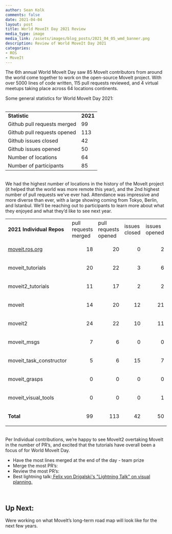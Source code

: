 ```yaml
---
author: Sean Kolk
comments: false
date: 2021-04-04
layout: post
title: World MoveIt Day 2021 Review
media_type: image
media_link: /assets/images/blog_posts/2021_04_05_wmd_banner.png
description: Review of World MoveIt Day 2021
categories:
- ROS
- MoveIt
---
```





The 6th annual World MoveIt Day saw 85 MoveIt contributors from around the world come together to work on the open-source MoveIt project. With over 5000 lines of code written, 115 pull requests reviewed, and 4 virtual meetups taking place across 64 locations continents.  

<div>
Some general statistics for World MoveIt Day 2021:
</div>
<br>

<table>
  <tr>
   <td><strong>Statistic</strong>
   </td>
   <td><strong>2021</strong>
   </td>
  </tr>
  <tr>
   <td>Github pull requests merged
   </td>
   <td>99
   </td>
  </tr>
  <tr>
   <td>Github pull requests opened
   </td>
   <td>113
   </td>
  </tr>
  <tr>
   <td>Github issues closed
   </td>
   <td>42
   </td>
  </tr>
  <tr>
   <td>Github issues opened
   </td>
   <td>50
   </td>
  </tr>
  <tr>
   <td>Number of locations
   </td>
   <td>64
   </td>
  </tr>
  <tr>
   <td>Number of participants
   </td>
   <td>85
   </td>
  </tr>
</table>


<br>
We had the highest number of locations in the history of the MoveIt project (it helped that the world was more remote this year), and the 2nd highest number of pull requests we’ve ever had. Attendance was impressive and more diverse than ever, with a large showing coming from Tokyo, Berlin, and Istanbul. We’ll be reaching out to participants to learn more about what they enjoyed and what they’d like to see next year.



<table>
  <tr>
   <td><strong>2021 Individual Repos</strong>
   </td>
   <td>pull requests merged
   </td>
   <td>pull requests opened
   </td>
   <td>issues closed
   </td>
   <td>issues opened
   </td>
  </tr>
  <tr>
   <td><a href="http://moveit.ros.org">moveit.ros.org</a>
   </td>
   <td><p style="text-align: right">
18</p>

   </td>
   <td><p style="text-align: right">
20</p>

   </td>
   <td><p style="text-align: right">
0</p>

   </td>
   <td><p style="text-align: right">
2</p>

   </td>
  </tr>
  <tr>
   <td>moveit_tutorials
   </td>
   <td><p style="text-align: right">
20</p>

   </td>
   <td><p style="text-align: right">
22</p>

   </td>
   <td><p style="text-align: right">
3</p>

   </td>
   <td><p style="text-align: right">
6</p>

   </td>
  </tr>
  <tr>
   <td>moveit2_tutorials
   </td>
   <td><p style="text-align: right">
11</p>

   </td>
   <td><p style="text-align: right">
17</p>

   </td>
   <td><p style="text-align: right">
2</p>

   </td>
   <td><p style="text-align: right">
2</p>

   </td>
  </tr>
  <tr>
   <td>moveit
   </td>
   <td><p style="text-align: right">
14</p>

   </td>
   <td><p style="text-align: right">
20</p>

   </td>
   <td><p style="text-align: right">
12</p>

   </td>
   <td><p style="text-align: right">
21</p>

   </td>
  </tr>
  <tr>
   <td>moveit2
   </td>
   <td><p style="text-align: right">
24</p>

   </td>
   <td><p style="text-align: right">
22</p>

   </td>
   <td><p style="text-align: right">
10</p>

   </td>
   <td><p style="text-align: right">
11</p>

   </td>
  </tr>
  <tr>
   <td>moveit_msgs
   </td>
   <td><p style="text-align: right">
7</p>

   </td>
   <td><p style="text-align: right">
6</p>

   </td>
   <td><p style="text-align: right">
0</p>

   </td>
   <td><p style="text-align: right">
0</p>

   </td>
  </tr>
  <tr>
   <td>moveit_task_constructor
   </td>
   <td><p style="text-align: right">
5</p>

   </td>
   <td><p style="text-align: right">
6</p>

   </td>
   <td><p style="text-align: right">
15</p>

   </td>
   <td><p style="text-align: right">
7</p>

   </td>
  </tr>
  <tr>
   <td>moveit_grasps
   </td>
   <td><p style="text-align: right">
0</p>

   </td>
   <td><p style="text-align: right">
0</p>

   </td>
   <td><p style="text-align: right">
0</p>

   </td>
   <td><p style="text-align: right">
0</p>

   </td>
  </tr>
  <tr>
   <td>moveit_visual_tools
   </td>
   <td><p style="text-align: right">
0</p>

   </td>
   <td><p style="text-align: right">
0</p>

   </td>
   <td><p style="text-align: right">
0</p>

   </td>
   <td><p style="text-align: right">
1</p>

   </td>
  </tr>
  <tr>
   <td><strong>Total</strong>
   </td>
   <td><p style="text-align: right">
99</p>

   </td>
   <td><p style="text-align: right">
113</p>

   </td>
   <td><p style="text-align: right">
42</p>

   </td>
   <td><p style="text-align: right">
50</p>

   </td>
  </tr>
</table>

<br>
Per Individual contributions, we’re happy to see MoveIt2 overtaking MoveIt in the number of PR’s, and excited that the tutorials have overall been a focus of for World MoveIt Day.


*   Have the most lines merged at the end of the day - team prize
*   Merge the most PR’s:
*   Review the most PR’s:  
*   Best lightning talk:[ Felix von Drigalski's "Lightning Talk" on visual planning.](https://www.youtube.com/watch?v=Q-RIQi5ru3o)

<br>

## Up Next: ##

Were working on what MoveIt’s long-term road map will look like for the next few years.
